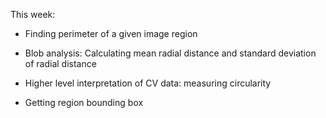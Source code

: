 This week:

- Finding perimeter of a given image region

- Blob analysis: Calculating mean radial distance and standard deviation of radial distance

- Higher level interpretation of CV data: measuring circularity

- Getting region bounding box
